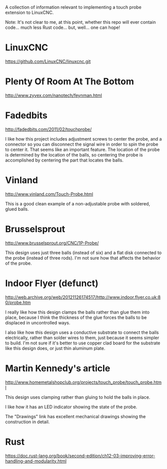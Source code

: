 A collection of information relevant to implementing a touch probe extension
to LinuxCNC.

Note:  It's not clear to me, at this point, whether this repo will ever
contain code...  much less Rust code...  but, well...  one can hope!


LinuxCNC
========
https://github.com/LinuxCNC/linuxcnc.git


Plenty Of Room At The Bottom
============================
http://www.zyvex.com/nanotech/feynman.html


Fadedbits
=========
http://fadedbits.com/2011/02/touchprobe/

I like how this project includes adjustment screws to center the probe,
and a connector so you can disconnect the signal wire in order to spin the
probe to center it.  That seems like an important feature.  The location
of the probe is determined by the location of the balls, so centering
the probe is accomplished by centering the part that locates the balls.


Vinland
=======
http://www.vinland.com/Touch-Probe.html

This is a good clean example of a non-adjustable probe with soldered,
glued balls.


Brusselsprout
=============
http://www.brusselsprout.org/CNC/1P-Probe/

This design uses just three balls (instead of six) and a flat disk
connected to the probe (instead of three rods).  I'm not sure how that
affects the behavior of the probe.


Indoor Flyer (defunct)
======================
http://web.archive.org/web/20121126174517/http://www.indoor.flyer.co.uk:80/probe.htm

I really like how this design clamps the balls rather than glue them
into place, because I think the thickness of the glue forces the balls
to be displaced in uncontrolled ways.

I also like how this design uses a conductive substrate to connect the
balls electrically, rather than solder wires to them, just because it
seems simpler to build.  I'm not sure if it's better to use copper clad
board for the substrate like this design does, or just thin aluminum
plate.


Martin Kennedy's article
========================
http://www.homemetalshopclub.org/projects/touch_probe/touch_probe.html

This design uses clamping rather than gluing to hold the balls in place.

I like how it has an LED indicator showing the state of the probe.

The "Drawings" link has excellent mechanical drawings showing the
construction in detail.


Rust
====
https://doc.rust-lang.org/book/second-edition/ch12-03-improving-error-handling-and-modularity.html

